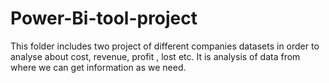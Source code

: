 # Power-Bi-tool-project
This folder includes two project of different companies datasets in order to analyse about cost, revenue, profit , lost etc. It is analysis of data from where we can get information as we need.
